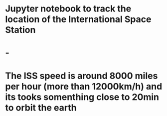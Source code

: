 # Jupyter notebook to track the location of the International Space Station
# -
# The ISS speed is around 8000 miles per hour (more than 12000km/h) and its tooks somenthing close to 20min to orbit the earth